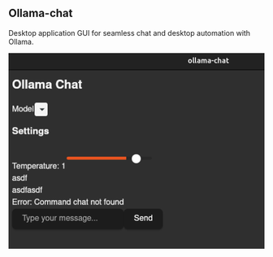 ## Ollama-chat

Desktop application GUI for seamless chat and desktop automation with Ollama.

![alt text](image.png)